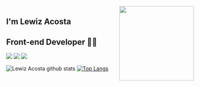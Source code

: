 <img align='right' src="https://media.giphy.com/media/6heBQSjt2IoA8/giphy.gif" width="200">

## I'm Lewiz Acosta
## Front-end Developer 👨‍💻

[![](https://img.shields.io/netlify/b769a134-51e4-47ad-a4ad-65defe19ba15?label=Netlify%20Lewiz&style=flat-square)](https://eapresumes-123workforce.netlify.app/)
[![](https://img.shields.io/badge/Linkedin-Lewiz%20Acosta-blue)](https://www.linkedin.com/in/eduacope/)
[![](https://img.shields.io/badge/Gmail-Lewiz%20Acosta-red)](mailto:lewiz.acosta18@gmail.com)

![Lewiz Acosta github stats](https://github-readme-stats.vercel.app/api?username=lewiz17&show_icons=true&theme=default)
[![Top Langs](https://github-readme-stats.vercel.app/api/top-langs/?username=lewiz17&layout=compact&theme=default)](https://github.com/lewiz17/github-readme-stats)


